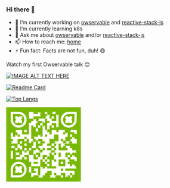 ### Hi there 👋

- 🔭 I’m currently working on [owservable](https://owservable.github.io/owservable/) and [reactive-stack-js](https://github.com/reactive-stack-js)
- 🌱 I’m currently learning k8s
- 💬 Ask me about [owservable](https://owservable.github.io/owservable/) and/or [reactive-stack-js](https://github.com/reactive-stack-js)
- 📫 How to reach me: [home](http://stojadinovic.net/)
- ⚡ Fun fact: Facts are not fun, duh! 😄

Watch my first Owservable talk :blush:

[![IMAGE ALT TEXT HERE](https://img.youtube.com/vi/pwSgyPNaHKI/0.jpg)](https://www.youtube.com/watch?v=pwSgyPNaHKI)

[![Readme Card](https://github-readme-stats-sigma-five.vercel.app/api?username=cope&show_icons=true)](https://github.com/cope)

[![Top Langs](https://github-readme-stats-sigma-five.vercel.app/api/top-langs/?username=cope&langs_count=8)](https://github.com/cope)

[<img src="https://github.com/cope/cope/blob/main/github_cope_qr.jpg" width="200" height="200" />](https://github.com/cope)
